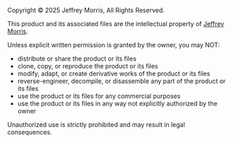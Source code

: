 Copyright © 2025 Jeffrey Morris, All Rights Reserved.

This product and its associated files are the intellectual property of [Jeffrey Morris](https://github.com/daflamingfox).

Unless explicit written permission is granted by the owner, you may NOT:

- distribute or share the product or its files
- clone, copy, or reproduce the product or its files
- modify, adapt, or create derivative works of the product or its files
- reverse-engineer, decompile, or disassemble any part of the product or its files
- use the product or its files for any commercial purposes
- use the product or its files in any way not explicitly authorized by the owner

Unauthorized use is strictly prohibited and may result in legal consequences.
